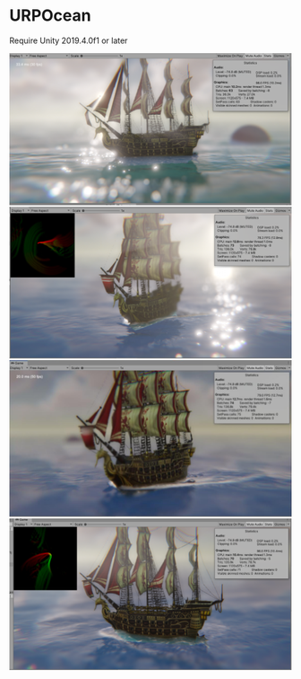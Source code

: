 # URPOcean

Require Unity 2019.4.0f1 or later

![](./image/URPOcean.png)
![](./image/URPOcean1.png)
![](./image/URPOcean2.png)
![](./image/URPOcean3.png)